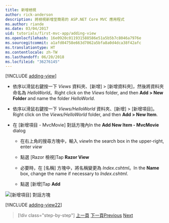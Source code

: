 ```yaml
---
title: 新增檢視
author: rick-anderson
description: 將檢視新增至簡易的 ASP.NET Core MVC 應用程式
ms.author: riande
ms.date: 03/04/2017
uid: tutorials/first-mvc-app/adding-view
ms.openlocfilehash: 16e0920c011931588586e51a5b5b7c8046a7976e
ms.sourcegitcommit: a1afd04758e663d7062a5bfa8a0d4dca38f42afc
ms.translationtype: HT
ms.contentlocale: zh-TW
ms.lasthandoff: 06/20/2018
ms.locfileid: "36276145"
---
```

[!INCLUDE [adding-view](../../includes/mvc-intro/adding_view1.md)]

* <span data-ttu-id="af5ec-103">依序以滑鼠右鍵按一下 *Views* 資料夾、[新增] > [新增資料夾]，然後將資料夾命名為 *HelloWorld*。</span><span class="sxs-lookup"><span data-stu-id="af5ec-103">Right click on the *Views* folder, and then **Add > New Folder** and name the folder *HelloWorld*.</span></span>

* <span data-ttu-id="af5ec-104">依序以滑鼠右鍵按一下 *Views/HelloWorld* 資料夾、[新增] > [新增項目]。</span><span class="sxs-lookup"><span data-stu-id="af5ec-104">Right click on the *Views/HelloWorld* folder, and then **Add > New Item**.</span></span>

* <span data-ttu-id="af5ec-105">在 [新增項目 - MvcMovie] 對話方塊內</span><span class="sxs-lookup"><span data-stu-id="af5ec-105">In the **Add New Item - MvcMovie** dialog</span></span>

  * <span data-ttu-id="af5ec-106">在右上角的搜尋方塊中，輸入 *view*</span><span class="sxs-lookup"><span data-stu-id="af5ec-106">In the search box in the upper-right, enter *view*</span></span>

  * <span data-ttu-id="af5ec-107">點選 [Razor 檢視]</span><span class="sxs-lookup"><span data-stu-id="af5ec-107">Tap **Razor View**</span></span>

  * <span data-ttu-id="af5ec-108">必要時，在 [名稱] 方塊中，將名稱變更為 *Index.cshtml*。</span><span class="sxs-lookup"><span data-stu-id="af5ec-108">In the **Name** box, change the name if necessary to *Index.cshtml*.</span></span>

  * <span data-ttu-id="af5ec-109">點選 [新增]</span><span class="sxs-lookup"><span data-stu-id="af5ec-109">Tap **Add**</span></span>

![[新增項目] 對話方塊](adding-view/_static/add_view.png)

[!INCLUDE [adding-view22](../../includes/mvc-intro/adding_view2.md)]

> [!div class="step-by-step"]
> <span data-ttu-id="af5ec-111">[上一頁](adding-controller.md)
> [下一頁](adding-model.md)</span><span class="sxs-lookup"><span data-stu-id="af5ec-111">[Previous](adding-controller.md)
[Next](adding-model.md)</span></span>
